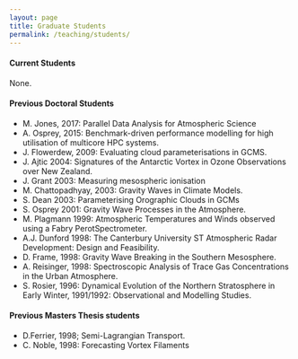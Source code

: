 ```yaml
---
layout: page
title: Graduate Students
permalink: /teaching/students/
---
```


#### Current Students

None.

#### Previous Doctoral Students

* M. Jones, 2017: Parallel Data Analysis for Atmospheric Science
* A. Osprey, 2015: Benchmark-driven performance modelling for high utilisation of multicore HPC systems.
* J. Flowerdew, 2009: Evaluating cloud parameterisations in GCMS.
* J. Ajtic 2004: Signatures of the Antarctic Vortex in Ozone Observations over New Zealand.
* J. Grant 2003: Measuring mesospheric ionisation
* M. Chattopadhyay, 2003: Gravity Waves in Climate Models.
* S. Dean 2003: Parameterising Orographic Clouds in GCMs
* S. Osprey 2001: Gravity Wave Processes in the Atmosphere.
* M. Plagmann 1999: Atmospheric Temperatures and Winds observed using a Fabry PerotSpectrometer.
* A.J. Dunford 1998: The Canterbury University ST Atmospheric Radar Development: Design and Feasibility.
* D. Frame, 1998: Gravity Wave Breaking in the Southern Mesosphere.
* A. Reisinger, 1998: Spectroscopic Analysis of Trace Gas Concentrations in the Urban Atmosphere.
* S. Rosier, 1996: Dynamical Evolution of the Northern Stratosphere in Early Winter, 1991/1992: Observational and Modelling Studies.

#### Previous Masters Thesis students

* D.Ferrier, 1998; Semi-Lagrangian Transport.
* C. Noble, 1998: Forecasting Vortex Filaments
